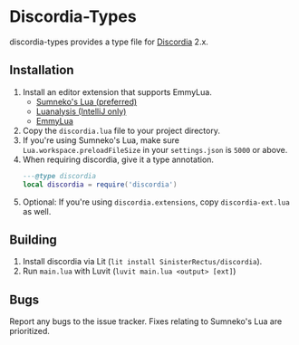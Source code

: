 # Discordia-Types

discordia-types provides a type file for [Discordia](https://github.com/SinisterRectus/discordia) 2.x.

## Installation

1. Install an editor extension that supports EmmyLua.
   * [Sumneko's Lua (preferred)](https://github.com/sumneko/lua-language-server)
   * [Luanalysis (IntelliJ only)](https://github.com/Benjamin-Dobell/IntelliJ-Luanalysis)
   * [EmmyLua](https://github.com/EmmyLua/EmmyLua-LanguageServer)
2. Copy the `discordia.lua` file to your project directory.
3. If you're using Sumneko's Lua, make sure `Lua.workspace.preloadFileSize` in your `settings.json` is `5000` or above.
4. When requiring discordia, give it a type annotation.
   ```lua
   ---@type discordia
   local discordia = require('discordia')
   ```
5. Optional: If you're using `discordia.extensions`, copy `discordia-ext.lua` as well.

## Building

1. Install discordia via Lit (`lit install SinisterRectus/discordia`).
2. Run `main.lua` with Luvit (`luvit main.lua <output> [ext]`)

## Bugs

Report any bugs to the issue tracker. Fixes relating to Sumneko's Lua are prioritized.
